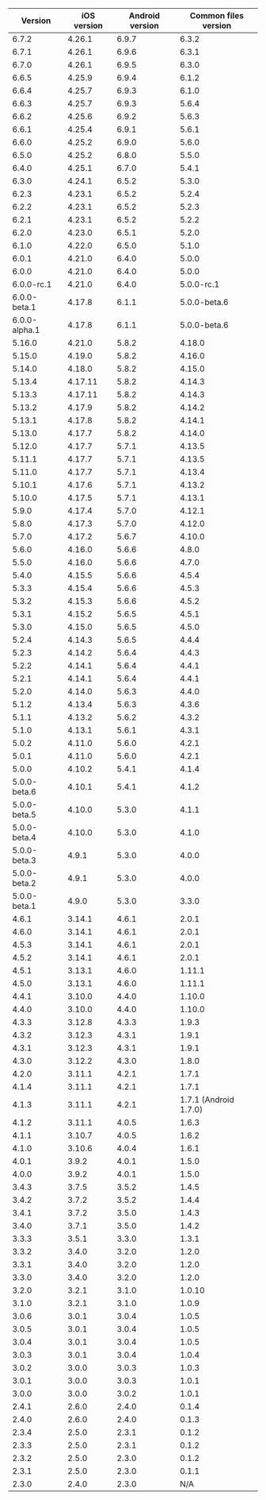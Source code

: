 | Version       | iOS version | Android version | Common files version  |
|---------------|-------------|-----------------|-----------------------|
| 6.7.2         | 4.26.1      | 6.9.7           | 6.3.2                 |
| 6.7.1         | 4.26.1      | 6.9.6           | 6.3.1                 |
| 6.7.0         | 4.26.1      | 6.9.5           | 6.3.0                 |
| 6.6.5         | 4.25.9      | 6.9.4           | 6.1.2                 |
| 6.6.4         | 4.25.7      | 6.9.3           | 6.1.0                 |
| 6.6.3         | 4.25.7      | 6.9.3           | 5.6.4                 |
| 6.6.2         | 4.25.6      | 6.9.2           | 5.6.3                 |
| 6.6.1         | 4.25.4      | 6.9.1           | 5.6.1                 |
| 6.6.0         | 4.25.2      | 6.9.0           | 5.6.0                 |
| 6.5.0         | 4.25.2      | 6.8.0           | 5.5.0                 |
| 6.4.0         | 4.25.1      | 6.7.0           | 5.4.1                 |
| 6.3.0         | 4.24.1      | 6.5.2           | 5.3.0                 |
| 6.2.3         | 4.23.1      | 6.5.2           | 5.2.4                 |
| 6.2.2         | 4.23.1      | 6.5.2           | 5.2.3                 |
| 6.2.1         | 4.23.1      | 6.5.2           | 5.2.2                 |
| 6.2.0         | 4.23.0      | 6.5.1           | 5.2.0                 |
| 6.1.0         | 4.22.0      | 6.5.0           | 5.1.0                 |
| 6.0.1         | 4.21.0      | 6.4.0           | 5.0.0                 |
| 6.0.0         | 4.21.0      | 6.4.0           | 5.0.0                 |
| 6.0.0-rc.1    | 4.21.0      | 6.4.0           | 5.0.0-rc.1            |
| 6.0.0-beta.1  | 4.17.8      | 6.1.1           | 5.0.0-beta.6          |
| 6.0.0-alpha.1 | 4.17.8      | 6.1.1           | 5.0.0-beta.6          |
| 5.16.0        | 4.21.0      | 5.8.2           | 4.18.0                |
| 5.15.0        | 4.19.0      | 5.8.2           | 4.16.0                |
| 5.14.0        | 4.18.0      | 5.8.2           | 4.15.0                |
| 5.13.4        | 4.17.11     | 5.8.2           | 4.14.3                |
| 5.13.3        | 4.17.11     | 5.8.2           | 4.14.3                |
| 5.13.2        | 4.17.9      | 5.8.2           | 4.14.2                |
| 5.13.1        | 4.17.8      | 5.8.2           | 4.14.1                |
| 5.13.0        | 4.17.7      | 5.8.2           | 4.14.0                |
| 5.12.0        | 4.17.7      | 5.7.1           | 4.13.5                |
| 5.11.1        | 4.17.7      | 5.7.1           | 4.13.5                |
| 5.11.0        | 4.17.7      | 5.7.1           | 4.13.4                |
| 5.10.1        | 4.17.6      | 5.7.1           | 4.13.2                |
| 5.10.0        | 4.17.5      | 5.7.1           | 4.13.1                |
| 5.9.0         | 4.17.4      | 5.7.0           | 4.12.1                |
| 5.8.0         | 4.17.3      | 5.7.0           | 4.12.0                |
| 5.7.0         | 4.17.2      | 5.6.7           | 4.10.0                |
| 5.6.0         | 4.16.0      | 5.6.6           | 4.8.0                 |
| 5.5.0         | 4.16.0      | 5.6.6           | 4.7.0                 |
| 5.4.0         | 4.15.5      | 5.6.6           | 4.5.4                 |
| 5.3.3         | 4.15.4      | 5.6.6           | 4.5.3                 |
| 5.3.2         | 4.15.3      | 5.6.6           | 4.5.2                 |
| 5.3.1         | 4.15.2      | 5.6.5           | 4.5.1                 |
| 5.3.0         | 4.15.0      | 5.6.5           | 4.5.0                 |
| 5.2.4         | 4.14.3      | 5.6.5           | 4.4.4                 |
| 5.2.3         | 4.14.2      | 5.6.4           | 4.4.3                 |
| 5.2.2         | 4.14.1      | 5.6.4           | 4.4.1                 |
| 5.2.1         | 4.14.1      | 5.6.4           | 4.4.1                 |
| 5.2.0         | 4.14.0      | 5.6.3           | 4.4.0                 |
| 5.1.2         | 4.13.4      | 5.6.3           | 4.3.6                 |
| 5.1.1         | 4.13.2      | 5.6.2           | 4.3.2                 |
| 5.1.0         | 4.13.1      | 5.6.1           | 4.3.1                 |
| 5.0.2         | 4.11.0      | 5.6.0           | 4.2.1                 |
| 5.0.1         | 4.11.0      | 5.6.0           | 4.2.1                 |
| 5.0.0         | 4.10.2      | 5.4.1           | 4.1.4                 |
| 5.0.0-beta.6  | 4.10.1      | 5.4.1           | 4.1.2                 |
| 5.0.0-beta.5  | 4.10.0      | 5.3.0           | 4.1.1                 |
| 5.0.0-beta.4  | 4.10.0      | 5.3.0           | 4.1.0                 |
| 5.0.0-beta.3  | 4.9.1       | 5.3.0           | 4.0.0                 |
| 5.0.0-beta.2  | 4.9.1       | 5.3.0           | 4.0.0                 |
| 5.0.0-beta.1  | 4.9.0       | 5.3.0           | 3.3.0                 |
| 4.6.1         | 3.14.1      | 4.6.1           | 2.0.1                 |
| 4.6.0         | 3.14.1      | 4.6.1           | 2.0.1                 |
| 4.5.3         | 3.14.1      | 4.6.1           | 2.0.1                 |
| 4.5.2         | 3.14.1      | 4.6.1           | 2.0.1                 |
| 4.5.1         | 3.13.1      | 4.6.0           | 1.11.1                |
| 4.5.0         | 3.13.1      | 4.6.0           | 1.11.1                |
| 4.4.1         | 3.10.0      | 4.4.0           | 1.10.0                |
| 4.4.0         | 3.10.0      | 4.4.0           | 1.10.0                |
| 4.3.3         | 3.12.8      | 4.3.3           | 1.9.3                 |
| 4.3.2         | 3.12.3      | 4.3.1           | 1.9.1                 |
| 4.3.1         | 3.12.3      | 4.3.1           | 1.9.1                 |
| 4.3.0         | 3.12.2      | 4.3.0           | 1.8.0                 |
| 4.2.0         | 3.11.1      | 4.2.1           | 1.7.1                 |
| 4.1.4         | 3.11.1      | 4.2.1           | 1.7.1                 |
| 4.1.3         | 3.11.1      | 4.2.1           | 1.7.1 (Android 1.7.0) |
| 4.1.2         | 3.11.1      | 4.0.5           | 1.6.3                 |
| 4.1.1         | 3.10.7      | 4.0.5           | 1.6.2                 |
| 4.1.0         | 3.10.6      | 4.0.4           | 1.6.1                 |
| 4.0.1         | 3.9.2       | 4.0.1           | 1.5.0                 |
| 4.0.0         | 3.9.2       | 4.0.1           | 1.5.0                 |
| 3.4.3         | 3.7.5       | 3.5.2           | 1.4.5                 |
| 3.4.2         | 3.7.2       | 3.5.2           | 1.4.4                 |
| 3.4.1         | 3.7.2       | 3.5.0           | 1.4.3                 |
| 3.4.0         | 3.7.1       | 3.5.0           | 1.4.2                 |
| 3.3.3         | 3.5.1       | 3.3.0           | 1.3.1                 |
| 3.3.2         | 3.4.0       | 3.2.0           | 1.2.0                 |
| 3.3.1         | 3.4.0       | 3.2.0           | 1.2.0                 |
| 3.3.0         | 3.4.0       | 3.2.0           | 1.2.0                 |
| 3.2.0         | 3.2.1       | 3.1.0           | 1.0.10                |
| 3.1.0         | 3.2.1       | 3.1.0           | 1.0.9                 |
| 3.0.6         | 3.0.1       | 3.0.4           | 1.0.5                 |
| 3.0.5         | 3.0.1       | 3.0.4           | 1.0.5                 |
| 3.0.4         | 3.0.1       | 3.0.4           | 1.0.5                 |
| 3.0.3         | 3.0.1       | 3.0.4           | 1.0.4                 |
| 3.0.2         | 3.0.0       | 3.0.3           | 1.0.3                 |
| 3.0.1         | 3.0.0       | 3.0.3           | 1.0.1                 |
| 3.0.0         | 3.0.0       | 3.0.2           | 1.0.1                 |
| 2.4.1         | 2.6.0       | 2.4.0           | 0.1.4                 |
| 2.4.0         | 2.6.0       | 2.4.0           | 0.1.3                 |
| 2.3.4         | 2.5.0       | 2.3.1           | 0.1.2                 |
| 2.3.3         | 2.5.0       | 2.3.1           | 0.1.2                 |
| 2.3.2         | 2.5.0       | 2.3.0           | 0.1.2                 |
| 2.3.1         | 2.5.0       | 2.3.0           | 0.1.1                 |
| 2.3.0         | 2.4.0       | 2.3.0           | N/A                   |
